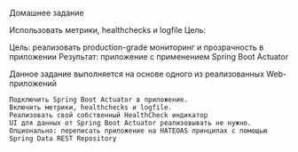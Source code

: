 Домашнее задание

Использовать метрики, healthchecks и logfile
Цель:

Цель: реализовать production-grade мониторинг и прозрачность в приложении Результат: приложение с применением Spring Boot Actuator

Данное задание выполняется на основе одного из реализованных Web-приложений

    Подключить Spring Boot Actuator в приложение.
    Включить метрики, healthchecks и logfile.
    Реализовать свой собственный HealthCheck индикатор
    UI для данных от Spring Boot Actuator реализовывать не нужно.
    Опционально: переписать приложение на HATEOAS принципах с помощью Spring Data REST Repository

